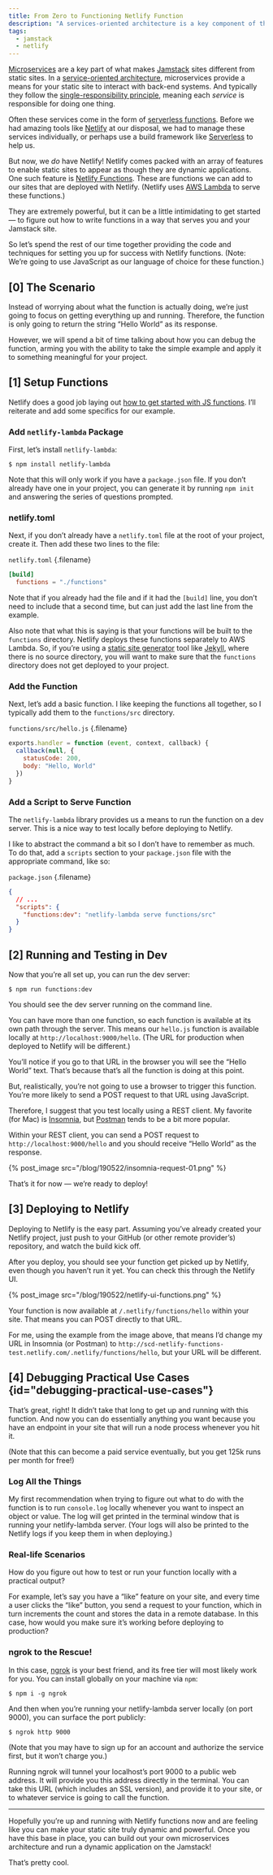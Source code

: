 ```yaml
---
title: From Zero to Functioning Netlify Function
description: "A services-oriented architecture is a key component of the Jamstack, as it brings dynamic functionality to static sites. Here's how to get your feet wet by writing your first Netlify function."
tags:
  - jamstack
  - netlify
---
```


[Microservices](https://en.wikipedia.org/wiki/Microservices) are a key part of what makes [Jamstack](https://jamstack.org/) sites different from static sites. In a [service-oriented architecture](https://en.wikipedia.org/wiki/Service-oriented_architecture), microservices provide a means for your static site to interact with back-end systems. And typically they follow the [single-responsibility principle](https://en.wikipedia.org/wiki/Single_responsibility_principle), meaning each _service_ is responsible for doing one thing.

Often these services come in the form of [serverless functions](https://en.wikipedia.org/wiki/Serverless_computing). Before we had amazing tools like [Netlify](/blog/wtf-is-netlify/) at our disposal, we had to manage these services individually, or perhaps use a build framework like [Serverless](https://serverless.com/) to help us.

But now, we _do_ have Netlify! Netlify comes packed with an array of features to enable static sites to appear as though they are dynamic applications. One such feature is [Netlify Functions](https://www.netlify.com/docs/functions/). These are functions we can add to our sites that are deployed with Netlify. (Netlify uses [AWS Lambda](https://aws.amazon.com/lambda/) to serve these functions.)

They are extremely powerful, but it can be a little intimidating to get started — to figure out how to write functions in a way that serves you and your Jamstack site.

So let’s spend the rest of our time together providing the code and techniques for setting you up for success with Netlify functions. (Note: We’re going to use JavaScript as our language of choice for these function.)

## [0] The Scenario

Instead of worrying about what the function is actually doing, we’re just going to focus on getting everything up and running. Therefore, the function is only going to return the string “Hello World” as its response.

However, we will spend a bit of time talking about how you can debug the function, arming you with the ability to take the simple example and apply it to something meaningful for your project.

## [1] Setup Functions

Netlify does a good job laying out [how to get started with JS functions](https://www.netlify.com/docs/functions/#tools-for-building-javascript-functions). I’ll reiterate and add some specifics for our example.

### Add `netlify-lambda` Package

First, let’s install `netlify-lambda`:

    $ npm install netlify-lambda

Note that this will only work if you have a `package.json` file. If you don’t already have one in your project, you can generate it by running `npm init` and answering the series of questions prompted.

### netlify.toml

Next, if you don’t already have a `netlify.toml` file at the root of your project, create it. Then add these two lines to the file:

`netlify.toml` {.filename}

```toml
[build]
  functions = "./functions"
```

Note that if you already had the file and if it had the `[build]` line, you don’t need to include that a second time, but can just add the last line from the example.

Also note that what this is saying is that your functions will be built to the `functions` directory. Netlify deploys these functions separately to AWS Lambda. So, if you’re using a [static site generator](https://www.staticgen.com/) tool like [Jekyll](https://jekyllrb.com/), where there is no source directory, you will want to make sure that the `functions` directory does not get deployed to your project.

### Add the Function

Next, let’s add a basic function. I like keeping the functions all together, so I typically add them to the `functions/src` directory.

`functions/src/hello.js` {.filename}

```js
exports.handler = function (event, context, callback) {
  callback(null, {
    statusCode: 200,
    body: "Hello, World"
  })
}
```

### Add a Script to Serve Function

The `netlify-lambda` library provides us a means to run the function on a dev server. This is a nice way to test locally before deploying to Netlify.

I like to abstract the command a bit so I don’t have to remember as much. To do that, add a `scripts` section to your `package.json` file with the appropriate command, like so:

`package.json` {.filename}

```json
{
  // ...
  "scripts": {
    "functions:dev": "netlify-lambda serve functions/src"
  }
}
```

## [2] Running and Testing in Dev

Now that you’re all set up, you can run the dev server:

    $ npm run functions:dev

You should see the dev server running on the command line.

You can have more than one function, so each function is available at its own path through the server. This means our `hello.js` function is available locally at `http://localhost:9000/hello`. (The URL for production when deployed to Netlify will be different.)

You’ll notice if you go to that URL in the browser you will see the “Hello World” text. That’s because that’s all the function is doing at this point.

But, realistically, you’re not going to use a browser to trigger this function. You’re more likely to send a POST request to that URL using JavaScript.

Therefore, I suggest that you test locally using a REST client. My favorite (for Mac) is [Insomnia](https://insomnia.rest/), but [Postman](https://www.getpostman.com/) tends to be a bit more popular.

Within your REST client, you can send a POST request to `http://localhost:9000/hello` and you should receive “Hello World” as the response.

{% post_image src="/blog/190522/insomnia-request-01.png" %}

That’s it for now — we’re ready to deploy!

## [3] Deploying to Netlify

Deploying to Netlify is the easy part. Assuming you’ve already created your Netlify project, just push to your GitHub (or other remote provider’s) repository, and watch the build kick off.

After you deploy, you should see your function get picked up by Netlify, even though you haven’t run it yet. You can check this through the Netlify UI.

{% post_image src="/blog/190522/netlify-ui-functions.png" %}

Your function is now available at `/.netlify/functions/hello` within your site. That means you can POST directly to that URL.

For me, using the example from the image above, that means I’d change my URL in Insomnia (or Postman) to `http://scd-netlify-functions-test.netlify.com/.netlify/functions/hello`, but your URL will be different.

## [4] Debugging Practical Use Cases {id="debugging-practical-use-cases"}

That’s great, right! It didn’t take that long to get up and running with this function. And now you can do essentially anything you want because you have an endpoint in your site that will run a node process whenever you hit it.

(Note that this can become a paid service eventually, but you get 125k runs per month for free!)

### Log All the Things

My first recommendation when trying to figure out what to do with the function is to run `console.log` locally whenever you want to inspect an object or value. The log will get printed in the terminal window that is running your netlify-lambda server. (Your logs will also be printed to the Netlify logs if you keep them in when deploying.)

### Real-life Scenarios

How do you figure out how to test or run your function locally with a practical output?

For example, let’s say you have a “like” feature on your site, and every time a user clicks the “like” button, you send a request to your function, which in turn increments the count and stores the data in a remote database. In this case, how would you make sure it’s working before deploying to production?

### ngrok to the Rescue!

In this case, [ngrok](https://ngrok.com/) is your best friend, and its free tier will most likely work for you. You can install globally on your machine via `npm`:

    $ npm i -g ngrok

And then when you’re running your netlify-lambda server locally (on port 9000), you can surface the port publicly:

    $ ngrok http 9000

(Note that you may have to sign up for an account and authorize the service first, but it won’t charge you.)

Running ngrok will tunnel your localhost’s port 9000 to a public web address. It will provide you this address directly in the terminal. You can take this URL (which includes an SSL version), and provide it to your site, or to whatever service is going to call the function.

---

Hopefully you’re up and running with Netlify functions now and are feeling like you can make your static site truly dynamic and powerful. Once you have this base in place, you can build out your own microservices architecture and run a dynamic application on the Jamstack!

That’s pretty cool.
